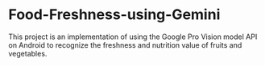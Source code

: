 # Food-Freshness-using-Gemini
This project is an implementation of using the Google Pro Vision model API on Android to recognize the freshness and nutrition value of fruits and vegetables.
